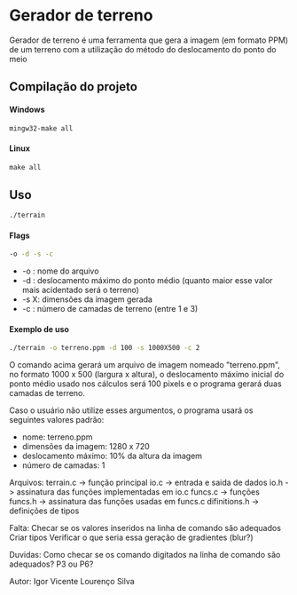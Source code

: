 # Gerador de terreno

Gerador de terreno é uma ferramenta que gera a imagem (em formato PPM) de um terreno com a utilização do método do deslocamento do ponto do meio

## Compilação do projeto

#### Windows
```cmd
mingw32-make all
```
#### Linux
```cmd
make all
```

## Uso

```cmd
./terrain
```

#### Flags 

```cmd
-o -d -s -c
```

* -o <arquivo>: nome do arquivo
* -d <num>: deslocamento máximo do ponto médio (quanto maior esse valor mais acidentado será o terreno)
* -s <num>X<num>: dimensões da imagem gerada
* -c <num>: número de camadas de terreno (entre 1 e 3)

#### Exemplo de uso

```cmd
./terrain -o terreno.ppm -d 100 -s 1000X500 -c 2
```
O comando acima gerará um arquivo de imagem nomeado "terreno.ppm", no formato 1000 x 500 (largura x altura), o deslocamento máximo inicial do ponto médio usado nos cálculos será 100 pixels e o programa gerará duas camadas de terreno.

Caso o usuário não utilize esses argumentos, o programa usará os seguintes valores padrão:

* nome: terreno.ppm
* dimensões da imagem: 1280 x 720
* deslocamento máximo: 10% da altura da imagem
* número de camadas: 1







Arquivos:
terrain.c -> função principal
io.c -> entrada e saida de dados
io.h -> assinatura das funções implementadas em io.c
funcs.c -> funções
funcs.h -> assinatura das funções usadas em funcs.c
difinitions.h -> definições de tipos

Falta:
Checar se os valores inseridos na linha de comando são adequados
Criar tipos
Verificar o que seria essa geração de gradientes (blur?)

Duvidas:
Como checar se os comando digitados na linha de comando são adequados?
P3 ou P6?

Autor:
Igor Vicente Lourenço Silva

